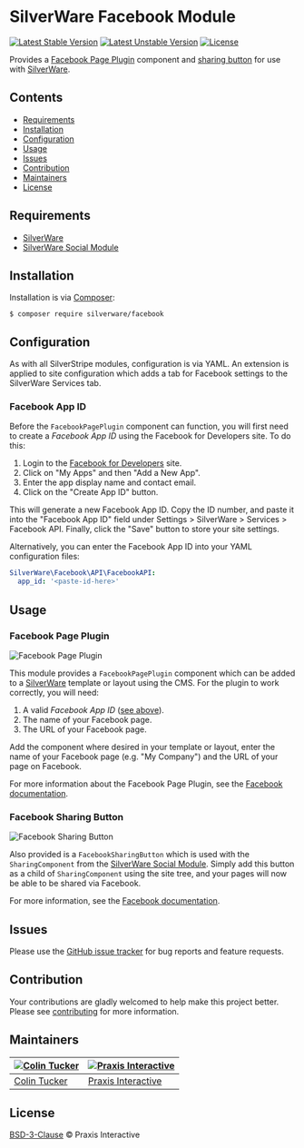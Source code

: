 # SilverWare Facebook Module

[![Latest Stable Version](https://poser.pugx.org/silverware/facebook/v/stable)](https://packagist.org/packages/silverware/facebook)
[![Latest Unstable Version](https://poser.pugx.org/silverware/facebook/v/unstable)](https://packagist.org/packages/silverware/facebook)
[![License](https://poser.pugx.org/silverware/facebook/license)](https://packagist.org/packages/silverware/facebook)

Provides a [Facebook Page Plugin][fbpageplugin] component and
[sharing button][fbsharebutton] for use with [SilverWare][silverware].

## Contents

- [Requirements](#requirements)
- [Installation](#installation)
- [Configuration](#configuration)
- [Usage](#usage)
- [Issues](#issues)
- [Contribution](#contribution)
- [Maintainers](#maintainers)
- [License](#license)

## Requirements

- [SilverWare][silverware]
- [SilverWare Social Module][silverware-social]

## Installation

Installation is via [Composer][composer]:

```
$ composer require silverware/facebook
```

## Configuration

As with all SilverStripe modules, configuration is via YAML.  An extension is applied to site configuration which
adds a tab for Facebook settings to the SilverWare Services tab.

### Facebook App ID

Before the `FacebookPagePlugin` component can function, you will first need to create a *Facebook App ID* using
the Facebook for Developers site. To do this:

1. Login to the [Facebook for Developers][fbdevelopers] site.
2. Click on "My Apps" and then "Add a New App".
3. Enter the app display name and contact email.
4. Click on the "Create App ID" button.

This will generate a new Facebook App ID. Copy the ID number, and paste it into
the "Facebook App ID" field under Settings > SilverWare > Services > Facebook API.
Finally, click the "Save" button to store your site settings.

Alternatively, you can enter the Facebook App ID into your YAML configuration files:

```yaml
SilverWare\Facebook\API\FacebookAPI:
  app_id: '<paste-id-here>'
```

## Usage

### Facebook Page Plugin

![Facebook Page Plugin](http://i.imgur.com/EL6rdgR.png)

This module provides a `FacebookPagePlugin` component which can be added to a [SilverWare][silverware]
template or layout using the CMS. For the plugin to work correctly, you will need:

1. A valid *Facebook App ID* ([see above](#configuration)).
2. The name of your Facebook page.
3. The URL of your Facebook page.

Add the component where desired in your template or layout, enter the name of your
Facebook page (e.g. "My Company") and the URL of your page on Facebook.

For more information about the Facebook Page Plugin, see the [Facebook documentation][fbpageplugin].

### Facebook Sharing Button

![Facebook Sharing Button](http://i.imgur.com/0Nf9HMt.png)

Also provided is a `FacebookSharingButton` which is used with the `SharingComponent`
from the [SilverWare Social Module][silverware-social]. Simply add this button as a child of
`SharingComponent` using the site tree, and your pages will now
be able to be shared via Facebook.

For more information, see the [Facebook documentation][fbsharebutton].

## Issues

Please use the [GitHub issue tracker][issues] for bug reports and feature requests.

## Contribution

Your contributions are gladly welcomed to help make this project better.
Please see [contributing](CONTRIBUTING.md) for more information.

## Maintainers

[![Colin Tucker](https://avatars3.githubusercontent.com/u/1853705?s=144)](https://github.com/colintucker) | [![Praxis Interactive](https://avatars2.githubusercontent.com/u/1782612?s=144)](http://www.praxis.net.au)
---|---
[Colin Tucker](https://github.com/colintucker) | [Praxis Interactive](http://www.praxis.net.au)

## License

[BSD-3-Clause](LICENSE.md) &copy; Praxis Interactive

[composer]: https://getcomposer.org
[fbpageplugin]: https://developers.facebook.com/docs/plugins/page-plugin
[fbsharebutton]: https://developers.facebook.com/docs/plugins/share-button
[fbdevelopers]: https://developers.facebook.com
[silverware]: https://github.com/praxisnetau/silverware
[silverware-social]: https://github.com/praxisnetau/silverware-social
[issues]: https://github.com/praxisnetau/silverware-facebook/issues
